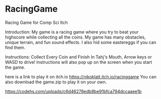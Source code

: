 # RacingGame
Racing Game for Comp Sci Itch

Introduction:
My game is a racing game where you try to beat your highscore while collecting all the coins. My game has many obstacles, unique terrain, and fun sound effects. I also hid some eastereggs if you can find them.

Instructions: Collect Every Coin and Finish In Tahj's Mouth, Arrow keys or WASD to drive! Instructions will also pop up on the screen when you start the game.

here is a link to play it on itch.io
https://nikoklatt.itch.io/racinggame
You can also download the game.zip to play it on your own.

https://codehs.com/uploads/c6d46278edb8be91bfca794dccaaee1b
